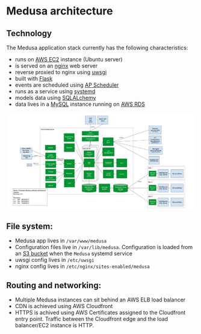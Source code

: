 # Medusa architecture

## Technology
The Medusa application stack currently has the following characteristics:
- runs on [AWS EC2](https://aws.amazon.com/ec2/) instance (Ubuntu server)
- is served on an [nginx](https://nginx.org/en/) web server
- reverse proxied to nginx using [uwsgi](https://uwsgi-docs.readthedocs.io/en/latest/)
- built with [Flask](http://flask.pocoo.org/)
- events are scheduled using [AP Scheduler](https://apscheduler.readthedocs.io/en/latest/)
- runs as a service using [systemd](https://wiki.debian.org/systemd)
- models data using [SQLALchemy](https://www.sqlalchemy.org/)
- data lives in a [MySQL](https://www.mysql.com/) instance running on [AWS RDS](https://aws.amazon.com/rds/)

![Image of software architecture, revision 0.3](software_architectureR0.3.jpg)

## File system:
- Medusa app lives in `/var/www/medusa`
- Configuration files live in `/var/lib/medusa`. Configuration is loaded from an [S3 bucket](https://aws.amazon.com/s3/) when the `Medusa` systemd service
- uwsgi config lives in `/etc/uwsgi`
- nginx config lives in `/etc/nginx/sites-enabled/medusa`

## Routing and networking:
- Multiple Medusa instances can sit behind an AWS ELB load balancer
- CDN is achieved using AWS Cloudfront
- HTTPS is achived using AWS Certificates assigned to the Cloudfront entry point. Traffic between the Cloudfront edge and the load balancer/EC2 instance is HTTP.
